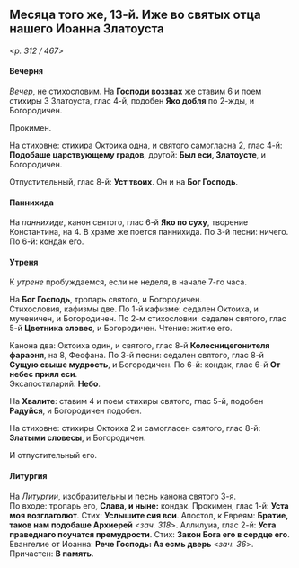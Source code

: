 
## Месяца того же, 13-й. Иже во святых отца нашего Иоанна Златоуста

<*p. 312 / 467*>

#### Вечерня

*Вечер*, не стихословим. На **Господи воззвах** же ставим 6 и поем стихиры 3 Златоуста, глас 4-й, 
подобен **Яко добля** по 2-жды, и Богородичен. 

Прокимен. 

На стиховне: стихира Октоиха одна, и святого самогласна 2, глас 4-й: **Подобаше царствующему градов**, 
другой: **Был еси, Златоусте**, и Богородичен.

Отпустительный, глас 8-й: **Уст твоих**. 
Он и на **Бог Господь**.  

#### Паннихида

На *паннихиде*, канон святого, глас 6-й **Яко по суху**, творение Константина, на 4. В храме же поется 
паннихида. 
По 3-й песни: ничего. 
По 6-й: кондак его. 

#### Утреня

К *утрене* пробуждаемся, если не неделя, в начале 7-го часа. 

На **Бог Господь**, тропарь святого, и Богородичен.  
Стихословия, кафизмы две. По 1-й кафизме: седален Октоиха, и мученичен, и Богородичен. 
По 2-м стихословии: седален святого, глас 5-й **Цветника словес**, и Богородичен. 
Чтение: житие его. 

Канона два: Октоиха один, и святого, глас 8-й **Колесницегонителя фараоня**, на 8, Феофана.
По 3-й песни: седален святого, глас 8-й **Сущую свыше мудрость**, и Богородичен. 
По 6-й: кондак, глас 6-й **От небес приял еси**.  
Эксапостиларий: **Небо**. 

На **Хвалите**: ставим 4 и поем стихиры святого, глас 5-й, подобен **Радуйся**, и Богородичен подобен. 

На стиховне: стихиры Октоиха 2 и самогласен святого, глас 8-й: **Златыми словесы**, и Богородичен. 

И отпустительный его. 

#### Литургия

На *Литургии*, изобразительны и песнь канона святого 3-я.  
По входе: тропарь его, **Слава, и ныне:** кондак. 
Прокимен, глас 1-й: **Уста моя возглаголют**. Стих: **Услышите сия вси**. 
Апостол, к Евреям: **Братие, таков нам подобаше Архиерей** <*зач. 318*>. 
Аллилуиа, глас 2-й: **Уста праведнаго поучатся премудрости**. Стих: **Закон Бога его в сердце eго**.  
Евангелие от Иоанна: **Рече Господь: Аз есмь дверь** <*зач. 36*>. 
Причастен: **В память**. 
